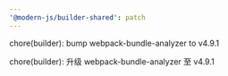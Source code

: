 ```yaml
---
'@modern-js/builder-shared': patch
---
```


chore(builder): bump webpack-bundle-analyzer to v4.9.1

chore(builder): 升级 webpack-bundle-analyzer 至 v4.9.1
